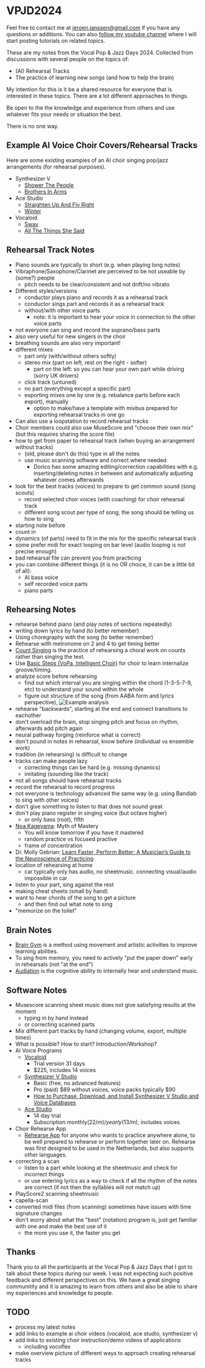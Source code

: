 # VPJD2024

Feel free to contact me at jeroen.janssen@gmail.com if you have any questions or additions. You can also [follow my youtube channel](https://www.youtube.com/@japjnl) where I will start posting tutorials on related topics.

These are my notes from the Vocal Pop &amp; Jazz Days 2024.
Collected from discussions with several people on the topics of:

- (AI) Rehearsal Tracks
- The practice of learning new songs (and how to help the brain)

My intention for this is it be a shared resource for everyone that is interested in these topics. There are a lot different approaches to things.

Be open to the the knowledge and experience from others and use whatever fits your needs or situation the best. 

There is no one way.

## Example AI Voice Choir Covers/Rehearsal Tracks

Here are some existing examples of an AI choir singing pop/jazz arrangements (for rehearsal purposes).

- Synthesizer V
  - [Shower The People](https://www.youtube.com/watch?v=7WN3as9pKnQ)
  - [Brothers In Arms](https://www.youtube.com/watch?v=tk_hOnMwIII)
- Ace Studio
  - [Straighten Up And Fly Right](https://www.youtube.com/watch?v=p016PUgodMM)
  - [Winter](https://www.youtube.com/watch?v=vBXxXG_ZApc)
- Vocaloid
  - [Sway](https://www.youtube.com/watch?v=mQu7MWmombI)
  - [All The Things She Said](https://www.youtube.com/watch?v=tBffGOLR734)

## Rehearsal Track Notes

- Piano sounds are typically to short (e.g. when playing long notes)
- Vibraphone/Saxophone/Clarinet are perceived to be not useable by (some?) people
  - pitch needs to be clear/consistent and not drift/no vibrato
- Different styles/versions
  - conductor plays piano and records it as a rehearsal track
  - conductor sings part and records it as a rehearsal track
  - without/with other voice parts
    - note: it is important to hear your voice in connection to the other voice parts
- not everyone can sing and record the soprano/bass parts
- also very useful for new singers in the choir
- breathing sounds are also very important!
- different mixes
  - part only (with/without others softly)
  - stereo mix (part on left, rest on the right - softer)
    - part on the left: so you can hear your own part while driving (sorry UK drivers)
  - click track (untuned)
  - no part (everything except a specific part)
  - exporting mixes one by one (e.g. rebalance parts before each export), manually
    - option to make/have a template with mixbus prepared for exporting rehearsal tracks in one go 
- Can also use a loopstation to record rehearsal tracks
- Choir members could also use MuseScore and "choose their own mix" (but this requires sharing the score file)
- how to get from paper to rehearsal track (when buying an arrangement without tracks)
  - (old, please don't do this) type in all the notes
  - use music scanning software and correct where needed
    - Dorico has some amazing editing/correction capabilities with e.g. inserting/deleting notes in between and automatically adjusting whatever comes afterwards
- look for the best tracks (voices) to prepare to get common sound (song scouts)
  - record selected choir voices (with coaching) for choir rehearsal track
  - different song scout per type of song, the song should be telling us how to sing
- starting note before
- count in
- dynamics (of parts) need to fit in the mix for the specific rehearsal track
- some prefer midi for exact looping on bar level (audio looping is not precise enough)
- bad rehearsal file can prevent you from practicing
- you can combine different things (it is no OR choice, it can be a little bit of all):
  - AI bass voice
  - self recorded voice parts
  - piano parts

 
## Rehearsing Notes

- rehearse behind piano (and play notes of sections repeatedly)
- writing down lyrics by hand (to better remember)
- Using choregraphy with the song (to better remember)
- Rehearse with metronome on 2 and 4 to get timing better
- [Count Singing](https://acda-publications.s3.us-east-2.amazonaws.com/ChorTeach_vol.3_Wine,T.pdf) is the practice of rehearsing a choral work on counts rather than singing the text.
- Use [Basic Steps (VoPa, Intelligent Choir)](https://youtu.be/f1Wy0FFQlYA?si=gGDjbGtt76gVl5p3&t=992) for choir to learn internalize groove/timing.
- analyze score before rehearsing
  - find out which interval you are singing within the chord (1-3-5-7-9, etc) to understand your sound within the whole
  - figure out structure of the song (from AABA form and lyrics perspective),
    ![Example analysis](images/example-analysis.jpeg)
- rehearse "backwards", starting at the end and connect transitions to eachother
- don't overload the brain, stop singing pitch and focus on rhythm, afterwards add pitch again
- neural pathway forging (reinforce what is correct)
- don't pound in notes in rehearsal, know before (individual vs ensemble work)
- tradition (in rehearsing) is difficult to change
- tracks can make people lazy
  - correcting things can be hard (e.g. missing dynamics)
  - imitating (sounding like the track)
- not all songs should have rehearsal tracks
- record the rehearsal to record progress
- not everyone is technology advanced the same way (e.g. using Bandlab to sing with other voices)
- don't give something to listen to that does not sound great
- don't play piano register in singing voice (but octave higher)
  - or only bass (root), fifth
- [Noa Kageyama](https://bulletproofmusician.com/about/): Myth of Mastery
  - You will know tomorrow if you have it mastered
  - random practice vs focused practive
  - frame of concentration
- Dr. Molly Gebrian: [Learn Faster, Perform Better: A Musician’s Guide to the Neuroscience of Practicing](https://www.mollygebrian.com/music-and-the-brain)
- location of rehearsing at home
  - car typically only has audio, no sheetmusic. connecting visual/audio impossible in car
- listen to your part, sing against the rest
- making cheat sheets (small by hand)
- want to hear chords of the song to get a picture
  - and then find out what note to sing
- "memorize on the toilet"


## Brain Notes

- [Brain Gym](https://www.leneurogroupe.org/brain-gym?lang=en#:~:text=The%20Brain%20Gym%20program%20consists,%2C%20centering%2C%20comprehension%20and%20concentration) is a method using movement and artistic activities to improve learning abilities.
- To sing from memory, you need to actively "put the paper down" early in rehearsals (not "at the end")
- [Audiation](https://kb.gcsu.edu/cgi/viewcontent.cgi?article=1136&context=grposters#:~:text=Audiation%20is%20the%20cognitive%20ability,is%20a%20manifestation%20of%20audiation) is the cognitive ability to internally hear and understand music.

## Software Notes

- Musescore scanning sheet music does not give satisfying results at the moment
  - typing in by hand instead
  - or correcting scanned parts
- Mix different part tracks by hand (changing volume, export, multiple times)
- What is possible? How to start? Introduction/Workshop?
- AI Voice Programs
  - [Vocaloid](https://www.vocaloid.com/en/vocaloid6/)
    - Trial version 31 days
    - $225, includes 14 voices
  - [Synthesizer V Studio](https://dreamtonics.com/synthesizerv/)
    - Basic (free, no advanced features)
    - Pro (paid) $89 without voices, voice packs typically $90
    - [How to Purchase, Download, and Install Synthesizer V Studio and Voice Databases](https://synthv.info/guide-install)
  - [Ace Studio](https://www.acestudio.ai)
    - 14 day trial
    - Subscription monthly($22/m)/yearly($13/m), includes voices
- Choir Rehearse App
  - [Rehearse App](http://www.rehearse.nl/welcome-to-the-rehearse-app/) for anyone who wants to practice anywhere alone, to be well prepared to rehearse or perform together later on. Rehearse was first designed to be used in the Netherlands, but also supports other languages.
- correcting a scan
  - listen to a part while looking at the sheetmusic and check for incorrect things
  - or use entering lyrics as a way to check if all the rhythm of the notes are correct (if not then the syllables will not match up) 
- PlayScore2 scanning sheetmusic
- capella-scan
- converted midi files (from scanning) sometimes have issues with time signature changes
- don't worry about what the "best" (notation) program is, just get familiar with one and make the best use of it
  - the more you use it, the faster you get

## Thanks

Thank you to all the participants at the Vocal Pop & Jazz Days that I got to talk about these topics during our week. I was not expecting such positive feedback and different perspectives on this. We have a great singing communitity and it is amazing to learn from others and also be able to share my experiences and knowledge to people.

## TODO

- process my latest notes
- add links to example ai choir videos (vocaloid, ace studio, synthesizer v)
- add links to existing choir instruction/demo videos of applications
  - including vocoflex
- make overview picture of different ways to approach creating rehearsal tracks
